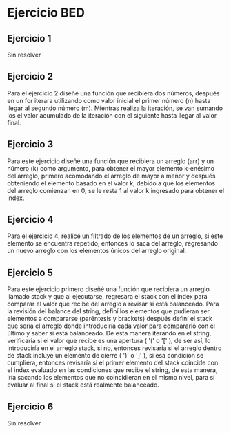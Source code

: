 # Ejercicio BED

## Ejercicio 1

Sin resolver

## Ejercicio 2

Para el ejercicio 2 diseñé una función que recibiera dos números, después en un for iterara utilizando como valor inicial el primer número (n) hasta llegar al segundo número (m). Mientras realiza la iteración, se van sumando los el valor acumulado de la iteración con el siguiente hasta llegar al valor final.

## Ejercicio 3

Para este ejercicio diseñé una función que recibiera un arreglo (arr) y un número (k) como argumento, para obtener el mayor elemento k-enésimo del arreglo, primero acomodando el arreglo de mayor a menor y después obteniendo el elemento basado en el valor k, debido a que los elementos del arreglo comienzan en 0, se le resta 1 al valor k ingresado para obtener el index.

## Ejercicio 4

Para el ejercicio 4, realicé un filtrado de los elementos de un arreglo, si este elemento se encuentra repetido, entonces lo saca del arreglo, regresando un nuevo arreglo con los elementos únicos del arreglo original.

## Ejercicio 5

Para este ejercicio primero diseñé una función que recibiera un arreglo llamado stack y que al ejecutarse, regresara el stack con el index para comparar el valor que recibe del arreglo a revisar si está balanceado.
Para la revisión del balance del string, definí los elementos que pudieran ser elementos a compararse (paréntesis y brackets) después definí el stack que sería el arreglo donde introduciría cada valor para compararlo con el último y saber si está balanceado. De esta manera iterando en el string, verificaría si el valor que recibe es una apertura ( '(' o '[' ), de ser así, lo introduciría en el arreglo stack, si no, entonces revisaría si el arreglo dentro de stack incluye un elemento de cierre ( ')' o ']' ), si esa condición se cumpliera, entonces revisaría si el primer elemento del stack coincide con el index evaluado en las condiciones que recibe el string, de esta manera, iría sacando los elementos que no coincidieran en el mismo nivel, para sí evaluar al final si el stack está realmente balanceado.

## Ejercicio 6

Sin resolver

